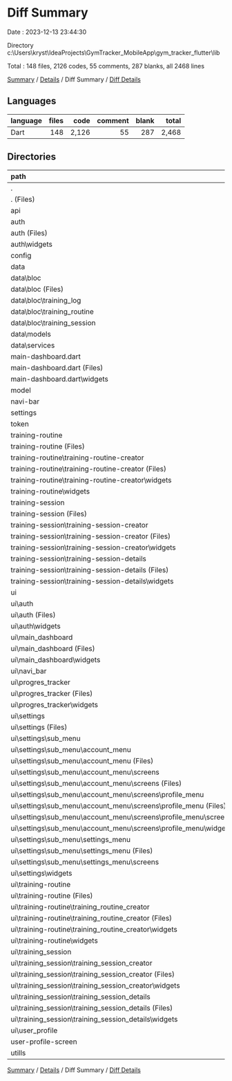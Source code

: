# Diff Summary

Date : 2023-12-13 23:44:30

Directory c:\\Users\\kryst\\IdeaProjects\\GymTracker_MobileApp\\gym_tracker_flutter\\lib

Total : 148 files,  2126 codes, 55 comments, 287 blanks, all 2468 lines

[Summary](results.md) / [Details](details.md) / Diff Summary / [Diff Details](diff-details.md)

## Languages
| language | files | code | comment | blank | total |
| :--- | ---: | ---: | ---: | ---: | ---: |
| Dart | 148 | 2,126 | 55 | 287 | 2,468 |

## Directories
| path | files | code | comment | blank | total |
| :--- | ---: | ---: | ---: | ---: | ---: |
| . | 148 | 2,126 | 55 | 287 | 2,468 |
| . (Files) | 1 | 3 | 0 | 0 | 3 |
| api | 5 | -191 | 0 | -33 | -224 |
| auth | 9 | -560 | -1 | -49 | -610 |
| auth (Files) | 2 | -302 | -1 | -24 | -327 |
| auth\\widgets | 7 | -258 | 0 | -25 | -283 |
| config | 1 | 10 | 0 | 3 | 13 |
| data | 18 | 529 | 1 | 111 | 641 |
| data\\bloc | 10 | 201 | 0 | 63 | 264 |
| data\\bloc (Files) | 1 | 27 | 0 | 6 | 33 |
| data\\bloc\\training_log | 3 | 48 | 0 | 16 | 64 |
| data\\bloc\\training_routine | 3 | 58 | 0 | 22 | 80 |
| data\\bloc\\training_session | 3 | 68 | 0 | 19 | 87 |
| data\\models | 4 | 92 | 1 | 11 | 104 |
| data\\services | 4 | 236 | 0 | 37 | 273 |
| main-dashboard.dart | 7 | -468 | 0 | -42 | -510 |
| main-dashboard.dart (Files) | 1 | -36 | 0 | -3 | -39 |
| main-dashboard.dart\\widgets | 6 | -432 | 0 | -39 | -471 |
| model | 4 | -90 | -1 | -12 | -103 |
| navi-bar | 1 | -121 | 0 | -10 | -131 |
| settings | 1 | -13 | 0 | -3 | -16 |
| token | 1 | 12 | 0 | 2 | 14 |
| training-routine | 9 | -1,010 | -1 | -70 | -1,081 |
| training-routine (Files) | 1 | -141 | -1 | -6 | -148 |
| training-routine\\training-routine-creator | 6 | -691 | 0 | -55 | -746 |
| training-routine\\training-routine-creator (Files) | 1 | -67 | 0 | -7 | -74 |
| training-routine\\training-routine-creator\\widgets | 5 | -624 | 0 | -48 | -672 |
| training-routine\\widgets | 2 | -178 | 0 | -9 | -187 |
| training-session | 14 | -821 | -1 | -87 | -909 |
| training-session (Files) | 1 | 0 | 0 | -1 | -1 |
| training-session\\training-session-creator | 9 | -575 | -1 | -63 | -639 |
| training-session\\training-session-creator (Files) | 2 | -104 | -1 | -18 | -123 |
| training-session\\training-session-creator\\widgets | 7 | -471 | 0 | -45 | -516 |
| training-session\\training-session-details | 4 | -246 | 0 | -23 | -269 |
| training-session\\training-session-details (Files) | 1 | -81 | 0 | -7 | -88 |
| training-session\\training-session-details\\widgets | 3 | -165 | 0 | -16 | -181 |
| ui | 72 | 4,837 | 57 | 476 | 5,370 |
| ui\\auth | 11 | 562 | 0 | 56 | 618 |
| ui\\auth (Files) | 2 | 176 | 0 | 17 | 193 |
| ui\\auth\\widgets | 9 | 386 | 0 | 39 | 425 |
| ui\\main_dashboard | 8 | 751 | 1 | 83 | 835 |
| ui\\main_dashboard (Files) | 1 | 111 | 0 | 13 | 124 |
| ui\\main_dashboard\\widgets | 7 | 640 | 1 | 70 | 711 |
| ui\\navi_bar | 1 | 111 | 0 | 13 | 124 |
| ui\\progres_tracker | 4 | 180 | 55 | 32 | 267 |
| ui\\progres_tracker (Files) | 1 | 0 | 48 | 5 | 53 |
| ui\\progres_tracker\\widgets | 3 | 180 | 7 | 27 | 214 |
| ui\\settings | 22 | 932 | 0 | 69 | 1,001 |
| ui\\settings (Files) | 1 | 55 | 0 | 6 | 61 |
| ui\\settings\\sub_menu | 17 | 723 | 0 | 49 | 772 |
| ui\\settings\\sub_menu\\account_menu | 11 | 369 | 0 | 28 | 397 |
| ui\\settings\\sub_menu\\account_menu (Files) | 1 | 44 | 0 | 2 | 46 |
| ui\\settings\\sub_menu\\account_menu\\screens | 10 | 325 | 0 | 26 | 351 |
| ui\\settings\\sub_menu\\account_menu\\screens (Files) | 3 | 112 | 0 | 6 | 118 |
| ui\\settings\\sub_menu\\account_menu\\screens\\profile_menu | 7 | 213 | 0 | 20 | 233 |
| ui\\settings\\sub_menu\\account_menu\\screens\\profile_menu (Files) | 1 | 53 | 0 | 3 | 56 |
| ui\\settings\\sub_menu\\account_menu\\screens\\profile_menu\\screens | 5 | 134 | 0 | 13 | 147 |
| ui\\settings\\sub_menu\\account_menu\\screens\\profile_menu\\widgets | 1 | 26 | 0 | 4 | 30 |
| ui\\settings\\sub_menu\\settings_menu | 6 | 354 | 0 | 21 | 375 |
| ui\\settings\\sub_menu\\settings_menu (Files) | 1 | 51 | 0 | 2 | 53 |
| ui\\settings\\sub_menu\\settings_menu\\screens | 5 | 303 | 0 | 19 | 322 |
| ui\\settings\\widgets | 4 | 154 | 0 | 14 | 168 |
| ui\\training-routine | 11 | 1,180 | 0 | 106 | 1,286 |
| ui\\training-routine (Files) | 1 | 78 | 0 | 4 | 82 |
| ui\\training-routine\\training_routine_creator | 6 | 755 | 0 | 76 | 831 |
| ui\\training-routine\\training_routine_creator (Files) | 1 | 74 | 0 | 7 | 81 |
| ui\\training-routine\\training_routine_creator\\widgets | 5 | 681 | 0 | 69 | 750 |
| ui\\training-routine\\widgets | 4 | 347 | 0 | 26 | 373 |
| ui\\training_session | 14 | 1,112 | 1 | 115 | 1,228 |
| ui\\training_session\\training_session_creator | 10 | 844 | 1 | 86 | 931 |
| ui\\training_session\\training_session_creator (Files) | 2 | 173 | 1 | 25 | 199 |
| ui\\training_session\\training_session_creator\\widgets | 8 | 671 | 0 | 61 | 732 |
| ui\\training_session\\training_session_details | 4 | 268 | 0 | 29 | 297 |
| ui\\training_session\\training_session_details (Files) | 1 | 84 | 0 | 7 | 91 |
| ui\\training_session\\training_session_details\\widgets | 3 | 184 | 0 | 22 | 206 |
| ui\\user_profile | 1 | 9 | 0 | 2 | 11 |
| user-profile-screen | 1 | -9 | 0 | -2 | -11 |
| utills | 4 | 18 | 1 | 3 | 22 |

[Summary](results.md) / [Details](details.md) / Diff Summary / [Diff Details](diff-details.md)